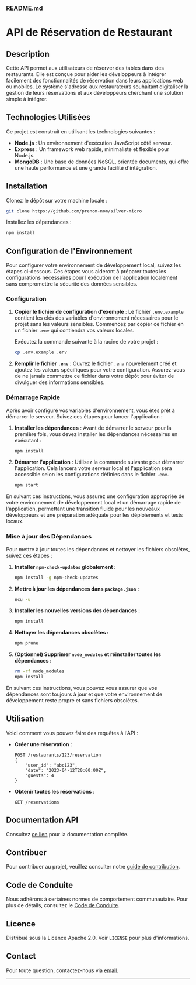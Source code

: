 ### README.md

# API de Réservation de Restaurant

## Description
Cette API permet aux utilisateurs de réserver des tables dans des restaurants. Elle est conçue pour aider les développeurs à intégrer facilement des fonctionnalités de réservation dans leurs applications web ou mobiles. Le système s'adresse aux restaurateurs souhaitant digitaliser la gestion de leurs réservations et aux développeurs cherchant une solution simple à intégrer.

## Technologies Utilisées
Ce projet est construit en utilisant les technologies suivantes :
- **Node.js** : Un environnement d'exécution JavaScript côté serveur.
- **Express** : Un framework web rapide, minimaliste et flexible pour Node.js.
- **MongoDB** : Une base de données NoSQL, orientée documents, qui offre une haute performance et une grande facilité d'intégration.

## Installation
Clonez le dépôt sur votre machine locale :
```bash
git clone https://github.com/prenom-nom/silver-micro
```
Installez les dépendances :
```bash
npm install
```

## Configuration de l'Environnement
Pour configurer votre environnement de développement local, suivez les étapes ci-dessous. Ces étapes vous aideront à préparer toutes les configurations nécessaires pour l'exécution de l'application localement sans compromettre la sécurité des données sensibles.

### Configuration
1. **Copier le fichier de configuration d'exemple** :
   Le fichier `.env.example` contient les clés des variables d'environnement nécessaires pour le projet sans les valeurs sensibles. Commencez par copier ce fichier en un fichier `.env` qui contiendra vos valeurs locales.

   Exécutez la commande suivante à la racine de votre projet :
   ```bash
   cp .env.example .env
   ```

2. **Remplir le fichier `.env`** :
   Ouvrez le fichier `.env` nouvellement créé et ajoutez les valeurs spécifiques pour votre configuration. Assurez-vous de ne jamais commettre ce fichier dans votre dépôt pour éviter de divulguer des informations sensibles.

### Démarrage Rapide
Après avoir configuré vos variables d'environnement, vous êtes prêt à démarrer le serveur. Suivez ces étapes pour lancer l'application :

1. **Installer les dépendances** :
   Avant de démarrer le serveur pour la première fois, vous devez installer les dépendances nécessaires en exécutant :
   ```bash
   npm install
   ```

2. **Démarrer l'application** :
   Utilisez la commande suivante pour démarrer l'application. Cela lancera votre serveur local et l'application sera accessible selon les configurations définies dans le fichier `.env`.
   ```bash
   npm start
   ```

En suivant ces instructions, vous assurez une configuration appropriée de votre environnement de développement local et un démarrage rapide de l'application, permettant une transition fluide pour les nouveaux développeurs et une préparation adéquate pour les déploiements et tests locaux.

### Mise à jour des Dépendances

Pour mettre à jour toutes les dépendances et nettoyer les fichiers obsolètes, suivez ces étapes :

1. **Installer `npm-check-updates` globalement :**
   ```bash
   npm install -g npm-check-updates
   ```

2. **Mettre à jour les dépendances dans `package.json` :**
   ```bash
   ncu -u
   ```

3. **Installer les nouvelles versions des dépendances :**
   ```bash
   npm install
   ```

4. **Nettoyer les dépendances obsolètes :**
   ```bash
   npm prune
   ```

5. **(Optionnel) Supprimer `node_modules` et réinstaller toutes les dépendances :**
   ```bash
   rm -rf node_modules
   npm install
   ```

En suivant ces instructions, vous pouvez vous assurer que vos dépendances sont toujours à jour et que votre environnement de développement reste propre et sans fichiers obsolètes.

## Utilisation
Voici comment vous pouvez faire des requêtes à l'API :
- **Créer une réservation** :
  ```http
  POST /restaurants/123/reservation
  {
      "user_id": "abc123",
      "date": "2023-04-12T20:00:00Z",
      "guests": 4
  }
  ```
- **Obtenir toutes les réservations** :
  ```http
  GET /reservations
  ```

## Documentation API
Consultez [ce lien](http://exemple.com/documentation) pour la documentation complète.

## Contribuer
Pour contribuer au projet, veuillez consulter notre [guide de contribution](./CONTRIBUTING.md).

## Code de Conduite
Nous adhérons à certaines normes de comportement communautaire. Pour plus de détails, consultez le [Code de Conduite](./CODE_OF_CONDUCT.md).

## Licence
Distribué sous la Licence Apache 2.0. Voir `LICENSE` pour plus d'informations.

## Contact
Pour toute question, contactez-nous via [email](mailto:support@example.com).

---